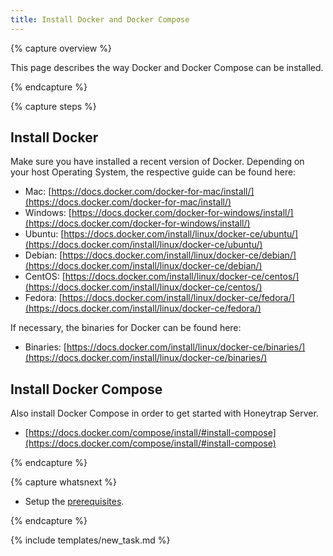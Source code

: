 ```yaml
---
title: Install Docker and Docker Compose
---
```


{% capture overview %}

This page describes the way Docker and Docker Compose can be installed.

{% endcapture %}


{% capture steps %}

## Install Docker

Make sure you have installed a recent version of Docker. Depending on your host Operating System, the respective guide can be found here:

* Mac: [https://docs.docker.com/docker-for-mac/install/](https://docs.docker.com/docker-for-mac/install/)
* Windows: [https://docs.docker.com/docker-for-windows/install/](https://docs.docker.com/docker-for-windows/install/)
* Ubuntu: [https://docs.docker.com/install/linux/docker-ce/ubuntu/](https://docs.docker.com/install/linux/docker-ce/ubuntu/)
* Debian: [https://docs.docker.com/install/linux/docker-ce/debian/](https://docs.docker.com/install/linux/docker-ce/debian/)
* CentOS: [https://docs.docker.com/install/linux/docker-ce/centos/](https://docs.docker.com/install/linux/docker-ce/centos/)
* Fedora: [https://docs.docker.com/install/linux/docker-ce/fedora/](https://docs.docker.com/install/linux/docker-ce/fedora/)

If necessary, the binaries for Docker can be found here:

* Binaries: [https://docs.docker.com/install/linux/docker-ce/binaries/](https://docs.docker.com/install/linux/docker-ce/binaries/)


## Install Docker Compose

Also install Docker Compose in order to get started with Honeytrap Server.

* [https://docs.docker.com/compose/install/#install-compose](https://docs.docker.com/compose/install/#install-compose)

{% endcapture %}


{% capture whatsnext %}

* Setup the [prerequisites](/docs/setup/sensor/setup-prerequisites/).

{% endcapture %}

{% include templates/new_task.md %}
